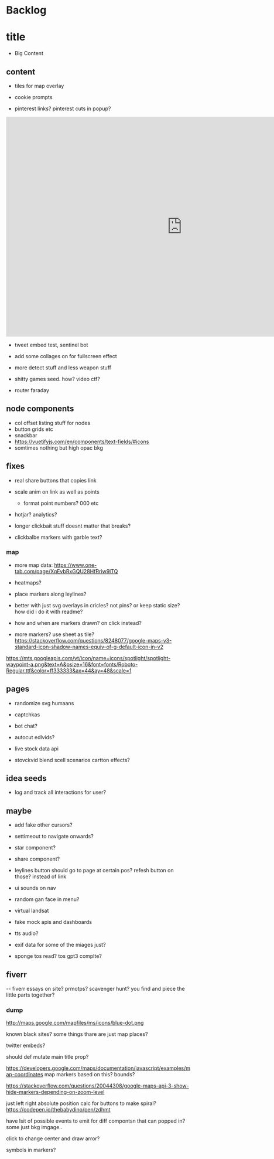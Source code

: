 # Backlog

# title

- Big Content

## content

- tiles for map overlay
- cookie prompts

- pinterest links? pinterest cuts in popup?

<iframe src="https://ourworldindata.org/grapher/annual-co2-emissions-per-country?tab=chart&facet=none&country=~OWID_WRL" loading="lazy" style="width: 100vw; height: 600px; border: 0px none;"></iframe>

- tweet embed test, sentinel bot

- add some collages on for fullscreen effect
- more detect stuff and less weapon stuff

- shitty games seed. how? video ctf?

- router faraday

## node components

- col offset listing stuff for nodes
- button grids etc
- snackbar
- https://vuetifyjs.com/en/components/text-fields/#icons
- somtimes nothing but high opac bkg

## fixes

- real share buttons that copies link

- scale anim on link as well as points

  - format point numbers? 000 etc

- hotjar? analytics?
- longer clickbait stuff doesnt matter that breaks?
- clickbalbe markers with garble text?

### map

- more map data: https://www.one-tab.com/page/XqEvbRxGQU28HfRriw9lTQ

- heatmaps?
- place markers along leylines?
- better with just svg overlays in cricles? not pins? or keep static size? how did i do it with readme?

- how and when are markers drawn? on click instead?
- more markers? use sheet as tile? https://stackoverflow.com/questions/8248077/google-maps-v3-standard-icon-shadow-names-equiv-of-g-default-icon-in-v2

https://mts.googleapis.com/vt/icon/name=icons/spotlight/spotlight-waypoint-a.png&text=A&psize=16&font=fonts/Roboto-Regular.ttf&color=ff333333&ax=44&ay=48&scale=1

## pages

- randomize svg humaans
- captchkas
- bot chat?
- autocut edlvids?

- live stock data api
- stovckvid blend scell scenarios cartton effects?

## idea seeds

- log and track all interactions for user?

## maybe

- add fake other cursors?

- settimeout to navigate onwards?

- star component?
- share component?

- leylines button should go to page at certain pos? refesh button on those? instead of link

- ui sounds on nav

- random gan face in menu?

- virtual landsat

- fake mock apis and dashboards

- tts audio?

- exif data for some of the miages just?

- sponge tos read? tos gpt3 complte?

## fiverr

-- fiverr essays on site? prmotps? scavenger hunt? you find and piece the little parts together?

### dump

http://maps.google.com/mapfiles/ms/icons/blue-dot.png

known black sites? some things thare are just map places?

twitter embeds?

should def mutate main title prop?

https://developers.google.com/maps/documentation/javascript/examples/map-coordinates map markers based on this? bounds?

https://stackoverflow.com/questions/20044308/google-maps-api-3-show-hide-markers-depending-on-zoom-level

just left right absolute position calc for buttons to make spiral?
https://codepen.io/thebabydino/pen/zdhmt

have lsit of possible events to emit for diff compontsn that can popped in?
some just bkg imgage..

click to change center and draw arror?

symbols in markers?
